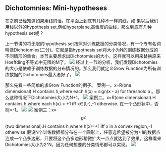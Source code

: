 ## Dichotomnies: Mini-hypotheses

在之前已经知道如果用线的话，在平面上到底有几种不一样的线，如
果以后我们用线以外的hypothesis set,例如hyperplane,高维度的曲线。那么到底有几种hypothesis set呢？

上一节讲的将无限的hypothesis set按照对训练数据的分类情况，有一个专有名词叫做Dichotomies(二分)。它就是指hypothesis set将大小为N的训练数据分成的不同情形的集合。本节主要想求出Dichotomies的大小，这样就可以用来替换原来Hoeffding不等式中无限的M了。
![](/assets/图67.PNG)
经过上一节的分析，我们发现Dichotomies的大小是依赖于训练数据的分布情况的。那么我们就定义Grow Function为所有训练数据的Dichotomies最大者好了。
![](/assets/图67.jpg)

那么先看一些简单的求Grow Function的例子。
案例一。x=R(one dimensional).H contains h,where each h(x) = sign(x - a) for threshold a 。那么这种情况下Dichotomies大小为N+1。
![](/assets/图68.jpg)
案例二。x=R(one dimensional).H contains h,where each h(x) = +1 iff x∈[l,r),-1 otherwise. 在一个凸形状中，否则=-1。
![](/assets/图70.PNG)
![](/assets/图71.PNG)
案例三：x=$$R^2$$ (two dimensional).H contains h,where h(x)=+1 iff x in a convex region,-1 otherwise.假设N个训练数据都分布在一个圆形上，任意选希望被分为+1的数据点连成一个凸多边形，只要将这个凸多边形稍微扩大一点点就达到了效果。这样看来Dichotomies大小为2^N，因为任何想要的分类情形都可以实现。
![](/assets/图69.jpg)